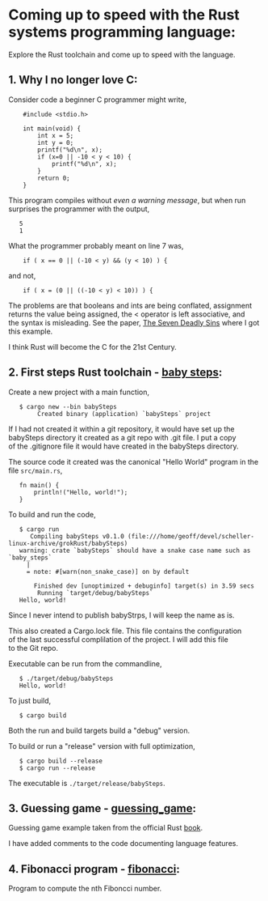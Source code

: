 # Coming up to speed with the Rust systems programming language:

Explore the Rust toolchain and come up to speed with the language.

## 1. Why I no longer love C:
Consider code a beginner C programmer might write,
```
    #include <stdio.h>
    
    int main(void) {
        int x = 5;
        int y = 0;
        printf("%d\n", x);
        if (x=0 || -10 < y < 10) {
            printf("%d\n", x);
        } 
        return 0;
    }
```
This program compiles without *even a warning message*, but when run<br>
surprises the programmer with the output,
```
   5
   1
```
What the programmer probably meant on line 7 was,
```
    if ( x == 0 || (-10 < y) && (y < 10) ) {
```
and not,
```
    if ( x = (0 || ((-10 < y) < 10)) ) {
```
The problems are that booleans and ints are being conflated, assignment<br>
returns the value being assigned, the < operator is left associative, and<br>
the syntax is misleading.  See the paper, [The Seven Deadly
Sins](http://users.monash.edu/~damian/papers/PDF/SevenDeadlySins.pdf)
where I got this example.<br>

I think Rust will become the C for the 21st Century.

## 2. First steps Rust toolchain - [baby steps](babySteps/):
Create a new project with a main function,
```
   $ cargo new --bin babySteps
        Created binary (application) `babySteps` project
```
If I had not created it within a git repository, it would have set up the<br>
babySteps directory it created as a git repo with .git file.  I put a copy<br>
of the .gitignore file it would have created in the babySteps directory.

The source code it created was the canonical "Hello World" program in the<br>
file `src/main.rs`,
```
   fn main() {
       println!("Hello, world!");
   }
```
To build and run the code,
```
   $ cargo run
      Compiling babySteps v0.1.0 (file:///home/geoff/devel/scheller-linux-archive/grokRust/babySteps)
   warning: crate `babySteps` should have a snake case name such as `baby_steps`
     |
     = note: #[warn(non_snake_case)] on by default

       Finished dev [unoptimized + debuginfo] target(s) in 3.59 secs
        Running `target/debug/babySteps`
   Hello, world!
```
Since I never intend to publish babyStrps, I will keep the name as is.

This also created a Cargo.lock file.  This file contains the configuration<br>
of the last successful complilation of the project.  I will add this file<br>
to the Git repo.

Executable can be run from the commandline,
```
   $ ./target/debug/babySteps 
   Hello, world!
```
To just build,
```
   $ cargo build
```
Both the run and build targets build a "debug" version.

To build or run a "release" version with full optimization,
```
   $ cargo build --release
   $ cargo run --release
```
The executable is `./target/release/babySteps`.

## 3. Guessing game - [guessing_game](guessing_game/):
Guessing game example taken from the official Rust 
[book](https://doc.rust-lang.org/book/second-edition/ch02-00-guessing-game-tutorial.html).

I have added comments to the code documenting language features.

## 4. Fibonacci program - [fibonacci](fibonacci/):
Program to compute the nth Fiboncci number.
